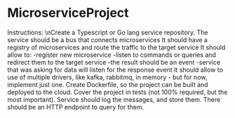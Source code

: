 # MicroserviceProject

Instructions:
\nCreate a Typescript or Go lang service repository.
The service should be a bus that connects microservices
It should have a registry of microservices and route the traffic to the target service
It should allow to:
  -register new microservice
  -listen to commands or queries and redirect them to the target service
  -the result should be an event
  -service that was asking for data will listen for the response event
It should allow to use of multiple drivers, like kafka, rabbitmq, in memory - but for now, implement just one.
Create Dockerfile, so the project can be built and deployed to the cloud.
Cover the project in tests (not 100% required, but the most important).
Service should log the messages, and store them. There should be an HTTP endpoint to query for them.
